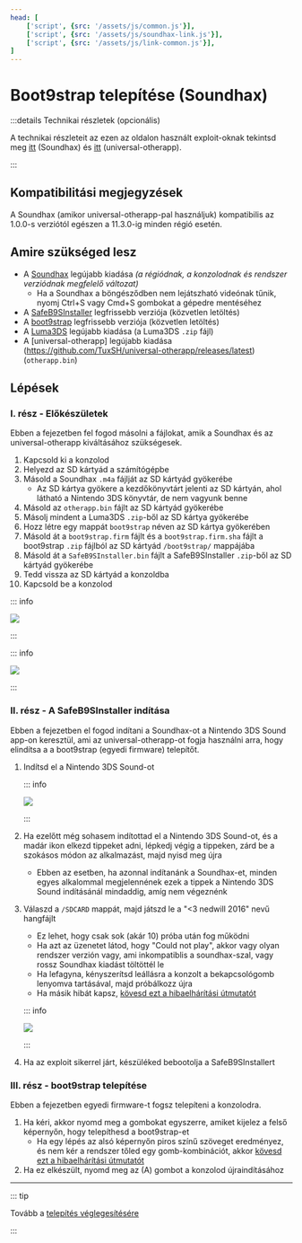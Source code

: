 ```yaml
---
head: [
    ['script', {src: '/assets/js/common.js'}],
    ['script', {src: '/assets/js/soundhax-link.js'}],
    ['script', {src: '/assets/js/link-common.js'}],
]
---
```


# Boot9strap telepítése (Soundhax)

:::details Technikai részletek (opcionális)

A technikai részleteit az ezen az oldalon használt exploit-oknak tekintsd meg [itt](https://github.com/nedwill/soundhax) (Soundhax) és [itt](https://github.com/TuxSH/universal-otherapp) (universal-otherapp).

:::

## Kompatibilitási megjegyzések

A Soundhax (amikor universal-otherapp-pal használjuk) kompatibilis az 1.0.0-s verziótól egészen a 11.3.0-ig minden régió esetén.

## Amire szükséged lesz

- A [Soundhax](http://soundhax.com) legújabb kiadása _(a régiódnak, a konzolodnak és rendszer verziódnak megfelelő változat)_
  - Ha a Soundhax a böngésződben nem lejátszható videónak tűnik, nyomj Ctrl+S vagy Cmd+S gombokat a gépedre mentéséhez
- A [SafeB9SInstaller](https://github.com/d0k3/SafeB9SInstaller/releases/download/v0.0.7/SafeB9SInstaller-20170605-122940.zip) legfrissebb verziója (közvetlen letöltés)
- A [boot9strap](https://github.com/SciresM/boot9strap/releases/download/1.4/boot9strap-1.4.zip) legfrissebb verziója (közvetlen letöltés)
- A [Luma3DS](https://github.com/LumaTeam/Luma3DS/releases/latest) legújabb kiadása (a Luma3DS `.zip` fájl)
- A [universal-otherapp] legújabb kiadása (https://github.com/TuxSH/universal-otherapp/releases/latest) (`otherapp.bin`)

## Lépések

### I. rész - Előkészületek

Ebben a fejezetben fel fogod másolni a fájlokat, amik a Soundhax és az universal-otherapp kiváltásához szükségesek.

1. Kapcsold ki a konzolod
2. Helyezd az SD kártyád a számítógépbe
3. Másold a Soundhax `.m4a` fájlját az SD kártyád gyökerébe
   - Az SD kártya gyökere a kezdőkönyvtárt jelenti az SD kártyán, ahol látható a Nintendo 3DS könyvtár, de nem vagyunk benne
4. Másold az `otherapp.bin` fájlt az SD kártyád gyökerébe
5. Másolj mindent a Luma3DS `.zip`-ből az SD kártya gyökerébe
6. Hozz létre egy mappát `boot9strap` néven az SD kártya gyökerében
7. Másold át a `boot9strap.firm` fájlt és a `boot9strap.firm.sha` fájlt a boot9strap `.zip` fájlból az SD kártyád `/boot9strap/` mappájába
8. Másold át a `SafeB9SInstaller.bin` fájlt a SafeB9SInstaller `.zip`-ből az SD kártyád gyökerébe
9. Tedd vissza az SD kártyád a konzoldba
10. Kapcsold be a konzolod

::: info

![](/images/screenshots/soundhax/soundhax-root-layout.png)

:::

::: info

![](/images/screenshots/boot9strap-folder.png)

:::

### II. rész - A SafeB9SInstaller indítása

Ebben a fejezetben el fogod indítani a Soundhax-ot a Nintendo 3DS Sound app-on keresztül, ami az universal-otherapp-ot fogja használni arra, hogy elindítsa a a boot9strap (egyedi firmware) telepítőt.

1. Indítsd el a Nintendo 3DS Sound-ot

   ::: info

   ![](/images/screenshots/soundhax/soundhax-welcome.png)

   :::

2. Ha ezelőtt még sohasem indítottad el a Nintendo 3DS Sound-ot, és a madár ikon elkezd tippeket adni, lépkedj végig a tippeken, zárd be a szokásos módon az alkalmazást, majd nyisd meg újra
   - Ebben az esetben, ha azonnal indítanánk a Soundhax-et, minden egyes alkalommal megjelennének ezek a tippek a Nintendo 3DS Sound indításánál mindaddig, amíg nem végeznénk

3. Válaszd a `/SDCARD` mappát, majd játszd le a "<3 nedwill 2016" nevű hangfájlt

   - Ez lehet, hogy csak sok (akár 10) próba után fog működni
   - Ha azt az üzenetet látod, hogy "Could not play", akkor vagy olyan rendszer verzión vagy, ami inkompatiblis a soundhax-szal, vagy rossz Soundhax kiadást töltöttél le
   - Ha lefagyna, kényszerítsd leállásra a konzolt a bekapcsológomb lenyomva tartásával, majd próbálkozz újra
   - Ha másik hibát kapsz, [kövesd ezt a hibaelhárítási útmutatót](troubleshooting#installing-boot9strap-soundhax)

   ::: info

   ![](/images/screenshots/soundhax/soundhax-launch.png)

   :::

4. Ha az exploit sikerrel járt, készüléked bebootolja a SafeB9SInstallert

### III. rész - boot9strap telepítése

Ebben a fejezetben egyedi firmware-t fogsz telepíteni a konzolodra.

1. Ha kéri, akkor nyomd meg a gombokat egyszerre, amiket kijelez a felső képernyőn, hogy telepíthesd a boot9strap-et
   - Ha egy lépés az alsó képernyőn piros színű szöveget eredményez, és nem kér a rendszer tőled egy gomb-kombinációt, akkor [kövesd ezt a hibaelhárítási útmutatót](troubleshooting#issues-with-safeb9sinstaller)
2. Ha ez elkészült, nyomd meg az (A) gombot a konzolod újraindításához

<!--@include: ./_include/configure-luma3ds.md -->

<!--@include: ./_include/luma3ds-installed-note.md -->

___

::: tip

Tovább a [telepítés véglegesítésére](finalizing-setup)

:::

